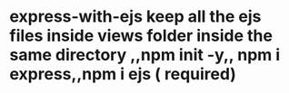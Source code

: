 # express-with-ejs keep all the ejs files inside views folder inside the same directory ,,npm init -y,, npm i express,,npm i ejs  ( required)
